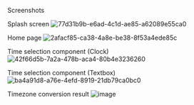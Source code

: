 Screenshots

Splash screen
![77d31b9b-e6ad-4c1d-ae85-a62089e55ca0](https://github.com/JapneetRajput/TimeZoneConverter-DynamicUI/assets/82120186/217aef77-c92d-475b-a92e-3faa61b9f728)

Home page
![2afacf85-ca38-4a8e-be38-8f53a4ede85c](https://github.com/JapneetRajput/TimeZoneConverter-DynamicUI/assets/82120186/39a56fb8-e0b3-4eb1-a144-a88be6fcb10c)

Time selection component (Clock)
![42f66d5b-7a2a-478b-aca4-80b4e3236260](https://github.com/JapneetRajput/TimeZoneConverter-DynamicUI/assets/82120186/ca9deea1-1884-403d-92ab-26c282098ede)

Time selection component (Textbox) 
![ba4a91d8-a76e-4efd-8919-21db79ca0bc0](https://github.com/JapneetRajput/TimeZoneConverter-DynamicUI/assets/82120186/e011d562-dcc6-4ede-aa6e-3b7b588c9aee)

Timezone conversion result 
![image](https://github.com/JapneetRajput/TimeZoneConverter-DynamicUI/assets/82120186/f7eeb127-5a53-4598-bddf-70fb26eb61b0)
